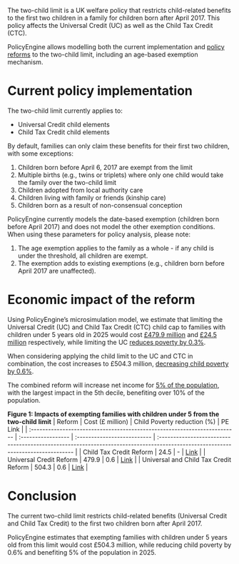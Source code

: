The two-child limit is a UK welfare policy that restricts child-related benefits to the first two children in a family for children born after April 2017. This policy affects the Universal Credit (UC) as well as the Child Tax Credit (CTC).

PolicyEngine allows modelling both the current implementation and [policy reforms](https://www.theguardian.com/society/2025/feb/26/parents-under-fives-could-be-exempted-two-child-benefit-cap-uk) to the two-child limit, including an age-based exemption mechanism.

# Current policy implementation

The two-child limit currently applies to:

- Universal Credit child elements
- Child Tax Credit child elements

By default, families can only claim these benefits for their first two children, with some exceptions:

1. Children born before April 6, 2017 are exempt from the limit
2. Multiple births (e.g., twins or triplets) where only one child would take the family over the two-child limit
3. Children adopted from local authority care
4. Children living with family or friends (kinship care)
5. Children born as a result of non-consensual conception

PolicyEngine currently models the date-based exemption (children born before April 2017) and does not model the other exemption conditions. When using these parameters for policy analysis, please note:

1. The age exemption applies to the family as a whole - if any child is under the threshold, all children are exempt.
2. The exemption adds to existing exemptions (e.g., children born before April 2017 are unaffected).

# Economic impact of the reform

Using PolicyEngine’s microsimulation model, we estimate that limiting the Universal Credit (UC) and Child Tax Credit (CTC) child cap to families with children under 5 years old in 2025 would cost [£479.9 million](https://policyengine.org/uk/policy?focus=policyOutput.policyBreakdown&reform=77113&region=uk&timePeriod=2025&baseline=1) and [£24.5 million](https://policyengine.org/uk/policy?reform=77112&focus=policyOutput.policyBreakdown&region=uk&timePeriod=2025&baseline=1) respectively, while limiting the UC [reduces poverty by 0.3%](https://policyengine.org/uk/policy?focus=policyOutput.povertyImpact.regular.byAge&reform=77113&region=uk&timePeriod=2025&baseline=1).

When considering applying the child limit to the UC and CTC in combination, the cost increases to £504.3 million, [decreasing child poverty by 0.6%](https://policyengine.org/uk/policy?focus=policyOutput.povertyImpact.regular.byAge&reform=77114&region=uk&timePeriod=2025&baseline=1).

The combined reform will increase net income for [5% of the population](https://policyengine.org/uk/policy?focus=policyOutput.winnersAndLosers.incomeDecile&reform=77114&region=uk&timePeriod=2025&baseline=1), with the largest impact in the 5th decile, benefiting over 10% of the population.

**Figure 1: Impacts of exempting families with children under 5 from the two-child limit**
| Reform | Cost (£ million) | Child Poverty reduction (%) | PE Link |
| :------------------------------------------------------------------------ | :----------------- | :-------------------------- | :------------------------------------------------------------------------------------------------------------------------------ |
| Child Tax Credit Reform | 24.5 | - | [Link](https://policyengine.org/uk/policy?reform=77112&focus=policyOutput.policyBreakdown&region=uk&timePeriod=2025&baseline=1) |
| Universal Credit Reform | 479.9 | 0.6 | [Link](https://policyengine.org/uk/policy?focus=policyOutput.policyBreakdown&reform=77113&region=uk&timePeriod=2025&baseline=1) |
| Universal and Child Tax Credit Reform | 504.3 | 0.6 | [Link](https://policyengine.org/uk/policy?focus=policyOutput.policyBreakdown&reform=77114&region=uk&timePeriod=2025&baseline=1) |

# Conclusion

The current two-child limit restricts child-related benefits (Universal Credit and Child Tax Credit) to the first two children born after April 2017.

PolicyEngine estimates that exempting families with children under 5 years old from this limit would cost £504.3 million, while reducing child poverty by 0.6% and benefiting 5% of the population in 2025.
